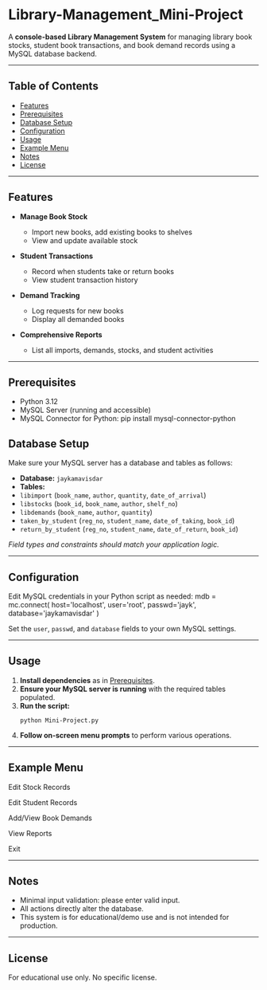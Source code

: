 # Library-Management_Mini-Project

A **console-based Library Management System** for managing library book stocks, student book transactions, and book demand records using a MySQL database backend.

---

## Table of Contents

- [Features](#features)
- [Prerequisites](#prerequisites)
- [Database Setup](#database-setup)
- [Configuration](#configuration)
- [Usage](#usage)
- [Example Menu](#example-menu)
- [Notes](#notes)
- [License](#license)

---

## Features

- **Manage Book Stock**
  - Import new books, add existing books to shelves
  - View and update available stock

- **Student Transactions**
  - Record when students take or return books
  - View student transaction history
  
- **Demand Tracking**
  - Log requests for new books
  - Display all demanded books

- **Comprehensive Reports**
  - List all imports, demands, stocks, and student activities

---

## Prerequisites

- Python 3.12
- MySQL Server (running and accessible)
- MySQL Connector for Python: pip install mysql-connector-python

## Database Setup

Make sure your MySQL server has a database and tables as follows:

- **Database:** `jaykamavisdar`
- **Tables:**
- `libimport` (`book_name`, `author`, `quantity`, `date_of_arrival`)
- `libstocks` (`book_id`, `book_name`, `author`, `shelf_no`)
- `libdemands` (`book_name`, `author`, `quantity`)
- `taken_by_student` (`reg_no`, `student_name`, `date_of_taking`, `book_id`)
- `return_by_student` (`reg_no`, `student_name`, `date_of_return`, `book_id`)

*Field types and constraints should match your application logic.*

---

## Configuration

Edit MySQL credentials in your Python script as needed:
mdb = mc.connect(
host='localhost',
user='root',
passwd='jayk',
database='jaykamavisdar'
)

Set the `user`, `passwd`, and `database` fields to your own MySQL settings.

---

## Usage

1. **Install dependencies** as in [Prerequisites](#prerequisites).
2. **Ensure your MySQL server is running** with the required tables populated.
3. **Run the script:**
    ```
    python Mini-Project.py
    ```
4. **Follow on-screen menu prompts** to perform various operations.

---

## Example Menu

Edit Stock Records

Edit Student Records

Add/View Book Demands

View Reports

Exit


---

## Notes

- Minimal input validation: please enter valid input.
- All actions directly alter the database.
- This system is for educational/demo use and is not intended for production.

---

## License

For educational use only. No specific license.
